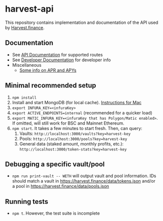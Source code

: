 # harvest-api

This repository contains implementation and documentation of the API used by [Harvest.finance](https://harvest.finance).

## Documentation

- See [API Documentation](./docs/api.md) for supported routes
- See [Developer Documentation](./docs/developer.md) for developer info
- Miscellaneous
  * [Some info on APR and APYs](./docs/apr-and-apy.md)

## Minimal recommended setup

1. `npm install`
2. Install and start MongoDB (for local cache). [Instructions for Mac](https://docs.mongodb.com/manual/tutorial/install-mongodb-on-os-x/)
3. `export INFURA_KEY=<infuraKey>`
4. `export ACTIVE_ENDPOINTS=internal` (recommended for a quicker load)
5. `export MATIC_INFURA_KEY=<infuraKey that has Polygon/Matic enabled>`. If omitted, will still work for BSC and Mainnet Ethereum.
6. `npm start`. It takes a few minutes to start fresh. Then, can query:
    1. Vaults: `http://localhost:3000/vaults?key=harvest-key`
    2. Pools: `http://localhost:3000/pools?key=harvest-key`
    3. General data (staked amount, monthly profits, etc.): `http://localhost:3000/token-stats?key=harvest-key`

## Debugging a specific vault/pool

* `npm run print-vault -- WETH` will output vault and pool information. IDs should match a vault in https://harvest.finance/data/tokens.json and/or a pool in https://harvest.finance/data/pools.json

## Running tests

* `npm t`. However, the test suite is incomplete
